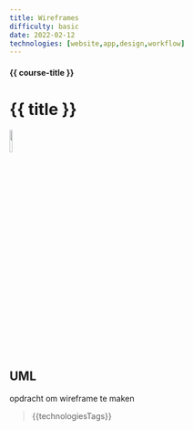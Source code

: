```yaml
---
title: Wireframes
difficulty: basic
date: 2022-02-12
technologies: [website,app,design,workflow]
---
```


#### {{ course-title }}
# {{ title }}
<img src="{{ '/_assets/themas/design.png' | url }}" style="width:10%;">


## UML
opdracht om wireframe te maken

> {{technologiesTags}}

